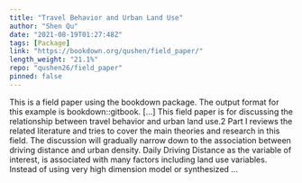 ```yaml
---
title: "Travel Behavior and Urban Land Use"
author: "Shen Qu"
date: "2021-08-19T01:27:48Z"
tags: [Package]
link: "https://bookdown.org/qushen/field_paper/"
length_weight: "21.1%"
repo: "qushen26/field_paper"
pinned: false
---
```


This is a field paper using the bookdown package. The output format for this example is bookdown::gitbook. [...] This field paper is for discussing the relationship between travel behavior and urban land use.2
Part I reviews the related literature and tries to cover the main theories and research in this field.
The discussion will gradually narrow down to the association between driving distance and urban density.
Daily Driving Distance as the variable of interest, is associated with many factors including land use variables.
Instead of using very high dimension model or synthesized ...
